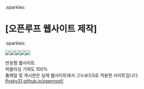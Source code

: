 <p style="display:flex;">:sparkles:<h1>[오픈루프 웹사이트 제작]</h1>:sparkles:</p>
<p style="display:flex;">
<img src="https://img.shields.io/badge/HTML5-E34F26?style=flat-square&logo=html5&logoColor=white"/> <img src="https://img.shields.io/badge/CSS3-1572B6?style=flat-square&logo=css3&logoColor=white"/> <img src="https://img.shields.io/badge/Sass-CC6699?style=flat-square&logo=Sass&logoColor=white"/> <img src="https://img.shields.io/badge/JavaScript-F7DF1E?style=flat-square&logo=javascript&logoColor=black"/> <img src="https://img.shields.io/badge/jQuery-0769AD?style=flat-square&logo=jQuery&logoColor=white"/> 
</p>

반응형 웹사이트.<br>
퍼블리싱 기여도 100%<br>
폼메일 및 게시판은 실제 웹사이트에서 그누보드5로 적용한 사이트입니다.<br>
<a title="https://flysky31.github.io/openroof" role="link" target="_blank" rel="noopener noreferrer nofollow" class="text-bold" href="https://flysky31.github.io/openroof/">flysky31.github.io/openroof/</a>


